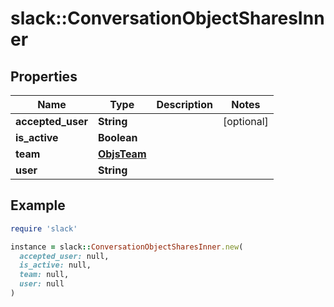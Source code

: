 # slack::ConversationObjectSharesInner

## Properties

| Name | Type | Description | Notes |
| ---- | ---- | ----------- | ----- |
| **accepted_user** | **String** |  | [optional] |
| **is_active** | **Boolean** |  |  |
| **team** | [**ObjsTeam**](ObjsTeam.md) |  |  |
| **user** | **String** |  |  |

## Example

```ruby
require 'slack'

instance = slack::ConversationObjectSharesInner.new(
  accepted_user: null,
  is_active: null,
  team: null,
  user: null
)
```

